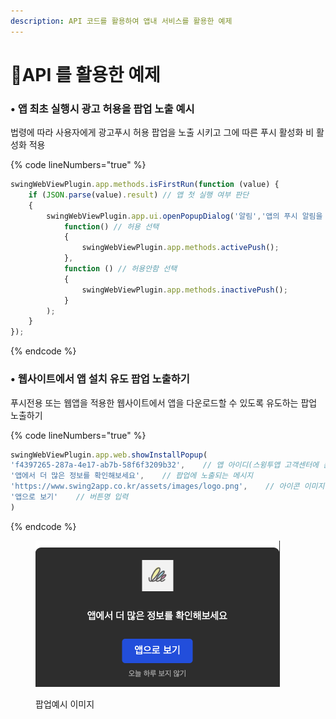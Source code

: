 ```yaml
---
description: API 코드를 활용하여 앱내 서비스를 활용한 예제
---
```


# API 를 활용한 예제

### • 앱 최초 실행시 광고 허용을 팝업 노출 예시 <a href="#adpopup-permission" id="adpopup-permission"></a>

법령에 따라 사용자에게 광고푸시 허용 팝업을 노출 시키고 그에 따른 푸시 활성화 비 활성화 적용

{% code lineNumbers="true" %}
```javascript
swingWebViewPlugin.app.methods.isFirstRun(function (value) {
    if (JSON.parse(value).result) // 앱 첫 실행 여부 판단
    {
        swingWebViewPlugin.app.ui.openPopupDialog('알림','앱의 푸시 알림을 통해서 광고 및 뉴스 소식을 받아보시겠습니까?','허용','허용안함',
            function() // 허용 선택
            {
                swingWebViewPlugin.app.methods.activePush();
            },
            function () // 허용안함 선택
            {
                swingWebViewPlugin.app.methods.inactivePush();
            }
        );
    }
});
```
{% endcode %}



### • 웹사이트에서 앱 설치 유도 팝업 노출하기 <a href="#install-promotion-popup" id="install-promotion-popup"></a>

푸시전용 또는 웹앱을 적용한 웹사이트에서 앱을 다운로드할 수 있도록 유도하는 팝업 노출하기

{% code lineNumbers="true" %}
```javascript
swingWebViewPlugin.app.web.showInstallPopup(
'f4397265-287a-4e17-ab7b-58f6f3209b32',    // 앱 아이디(스윙투앱 고객센터에 문의해주세요.)
'앱에서 더 많은 정보를 확인해보세요',    // 팝업에 노출되는 메시지
'https://www.swing2app.co.kr/assets/images/logo.png',    // 아이콘 이미지
'앱으로 보기'    // 버튼명 입력
)
```
{% endcode %}

<figure><img src="../../../.gitbook/assets/image (58).png" alt=""><figcaption><p>팝업예시 이미지</p></figcaption></figure>

